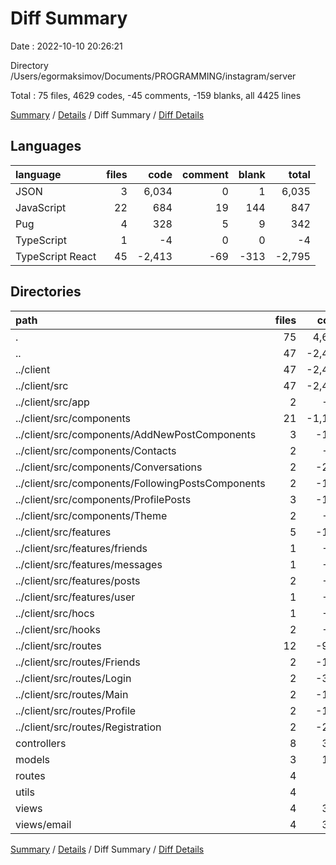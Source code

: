 # Diff Summary

Date : 2022-10-10 20:26:21

Directory /Users/egormaksimov/Documents/PROGRAMMING/instagram/server

Total : 75 files,  4629 codes, -45 comments, -159 blanks, all 4425 lines

[Summary](results.md) / [Details](details.md) / Diff Summary / [Diff Details](diff-details.md)

## Languages
| language | files | code | comment | blank | total |
| :--- | ---: | ---: | ---: | ---: | ---: |
| JSON | 3 | 6,034 | 0 | 1 | 6,035 |
| JavaScript | 22 | 684 | 19 | 144 | 847 |
| Pug | 4 | 328 | 5 | 9 | 342 |
| TypeScript | 1 | -4 | 0 | 0 | -4 |
| TypeScript React | 45 | -2,413 | -69 | -313 | -2,795 |

## Directories
| path | files | code | comment | blank | total |
| :--- | ---: | ---: | ---: | ---: | ---: |
| . | 75 | 4,629 | -45 | -159 | 4,425 |
| .. | 47 | -2,422 | -69 | -314 | -2,805 |
| ../client | 47 | -2,422 | -69 | -314 | -2,805 |
| ../client/src | 47 | -2,422 | -69 | -314 | -2,805 |
| ../client/src/app | 2 | -22 | -3 | -4 | -29 |
| ../client/src/components | 21 | -1,101 | -39 | -150 | -1,290 |
| ../client/src/components/AddNewPostComponents | 3 | -192 | -12 | -36 | -240 |
| ../client/src/components/Contacts | 2 | -96 | 0 | -10 | -106 |
| ../client/src/components/Conversations | 2 | -228 | 0 | -24 | -252 |
| ../client/src/components/FollowingPostsComponents | 2 | -114 | 0 | -17 | -131 |
| ../client/src/components/ProfilePosts | 3 | -124 | 0 | -20 | -144 |
| ../client/src/components/Theme | 2 | -42 | 0 | -2 | -44 |
| ../client/src/features | 5 | -173 | -7 | -37 | -217 |
| ../client/src/features/friends | 1 | -24 | -1 | -7 | -32 |
| ../client/src/features/messages | 1 | -29 | -1 | -7 | -37 |
| ../client/src/features/posts | 2 | -88 | -4 | -16 | -108 |
| ../client/src/features/user | 1 | -32 | -1 | -7 | -40 |
| ../client/src/hocs | 1 | -48 | -1 | -7 | -56 |
| ../client/src/hooks | 2 | -43 | 0 | -9 | -52 |
| ../client/src/routes | 12 | -974 | -17 | -96 | -1,087 |
| ../client/src/routes/Friends | 2 | -110 | 0 | -12 | -122 |
| ../client/src/routes/Login | 2 | -327 | 0 | -28 | -355 |
| ../client/src/routes/Main | 2 | -102 | -1 | -20 | -123 |
| ../client/src/routes/Profile | 2 | -119 | -16 | -17 | -152 |
| ../client/src/routes/Registration | 2 | -290 | 0 | -15 | -305 |
| controllers | 8 | 318 | 15 | 65 | 398 |
| models | 3 | 188 | 0 | 21 | 209 |
| routes | 4 | 47 | 0 | 23 | 70 |
| utils | 4 | 68 | 3 | 12 | 83 |
| views | 4 | 328 | 5 | 9 | 342 |
| views/email | 4 | 328 | 5 | 9 | 342 |

[Summary](results.md) / [Details](details.md) / Diff Summary / [Diff Details](diff-details.md)